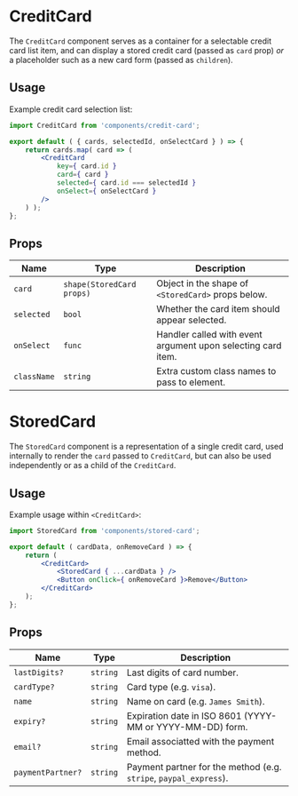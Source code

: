 # CreditCard

The `CreditCard` component serves as a container for a selectable credit card list item, and can display a stored credit card (passed as `card` prop) _or_ a placeholder such as a new card form (passed as `children`).

## Usage

Example credit card selection list:

```jsx
import CreditCard from 'components/credit-card';

export default ( { cards, selectedId, onSelectCard } ) => {
	return cards.map( card => (
		<CreditCard
			key={ card.id }
			card={ card }
			selected={ card.id === selectedId }
			onSelect={ onSelectCard }
		/>
	) );
};
```

## Props

| Name        | Type                      | Description                                                  |
| ----------- | ------------------------- | ------------------------------------------------------------ |
| `card`      | `shape(StoredCard props)` | Object in the shape of `<StoredCard>` props below.           |
| `selected`  | `bool`                    | Whether the card item should appear selected.                |
| `onSelect`  | `func`                    | Handler called with event argument upon selecting card item. |
| `className` | `string`                  | Extra custom class names to pass to element.                 |

# StoredCard

The `StoredCard` component is a representation of a single credit card, used internally to render the `card` passed to `CreditCard`, but can also be used independently or as a child of the `CreditCard`.

## Usage

Example usage within `<CreditCard>`:

```jsx
import StoredCard from 'components/stored-card';

export default ( cardData, onRemoveCard ) => {
	return (
		<CreditCard>
			<StoredCard { ...cardData } />
			<Button onClick={ onRemoveCard }>Remove</Button>
		</CreditCard>
	);
};
```

## Props

| Name              | Type     | Description                                                       |
| ----------------- | -------- | ----------------------------------------------------------------- |
| `lastDigits?`     | `string` | Last digits of card number.                                       |
| `cardType?`       | `string` | Card type (e.g. `visa`).                                          |
| `name`            | `string` | Name on card (e.g. `James Smith`).                                |
| `expiry?`         | `string` | Expiration date in ISO 8601 (YYYY-MM or YYYY-MM-DD) form.         |
| `email?`          | `string` | Email associatted with the payment method.                        |
| `paymentPartner?` | `string` | Payment partner for the method (e.g. `stripe`, `paypal_express`). |
